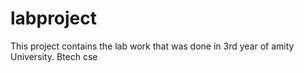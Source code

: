 # labproject
This project contains the lab work that was done in 3rd year of amity University.
Btech cse